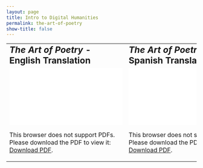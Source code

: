 ```yaml
---
layout: page
title: Intro to Digital Humanities
permalink: the-art-of-poetry
show-title: false
---
```

<table border="0">
 <tr>
    <td><b style="font-size:23px"><i>The Art of Poetry</i> - English Translation</b></td>
    <td><b style="font-size:23px"><i>The Art of Poetry</i> - Spanish Translation</b></td>
 </tr>
 <tr>
    <td><object data="assets/pdfs/the-art-of-poetry-english.pdf" type="application/pdf" width="500px" height="600px">
    <embed src="assets/pdfs/the-art-of-poetry-english.pdf">
        <p>This browser does not support PDFs. Please download the PDF to view it: <a href="assets/pdfs/the-art-of-poetry-english.pdf">Download PDF</a>.</p>
    </embed>
</object>
</td>
    <td><object data="assets/pdfs/the-art-of-poetry-spanish.pdf" type="application/pdf" width="500px" height="600px">
    <embed src="assets/pdfs/the-art-of-poetry-spanish.pdf">
        <p>This browser does not support PDFs. Please download the PDF to view it: <a href="assets/pdfs/the-art-of-poetry-spanish.pdf">Download PDF</a>.</p>
    </embed>
</object></td>
 </tr>
</table>
